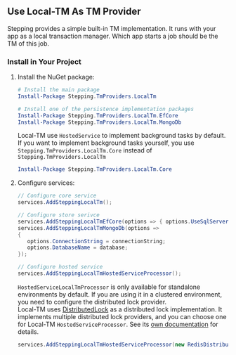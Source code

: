 ## Use Local-TM As TM Provider

Stepping provides a simple built-in TM implementation. It runs with your app as a local transaction manager. Which app starts a job should be the TM of this job.

### Install in Your Project

1. Install the NuGet package:

   ```powershell
   # Install the main package
   Install-Package Stepping.TmProviders.LocalTm
   
   # Install one of the persistence implementation packages
   Install-Package Stepping.TmProviders.LocalTm.EfCore
   Install-Package Stepping.TmProviders.LocalTm.MongoDb
   ```

   Local-TM use `HostedService` to implement background tasks by default. If you want to implement background tasks yourself, you use `Stepping.TmProviders.LocalTm.Core` instead of `Stepping.TmProviders.LocalTm`

   ```powershell
   Install-Package Stepping.TmProviders.LocalTm.Core
   ```

2. Configure services:

   ```csharp
   // Configure core service
   services.AddSteppingLocalTm();

   // Configure store serivce
   services.AddSteppingLocalTmEfCore(options => { options.UseSqlServer(connectionString); });
   services.AddSteppingLocalTmMongoDb(options =>
   {
      options.ConnectionString = connectionString;
      options.DatabaseName = database;
   });

   // Configure hosted service
   services.AddSteppingLocalTmHostedServiceProcessor();
   ```

   `HostedServiceLocalTmProcessor` is only available for standalone environments by default. If you are using it in a clustered environment, you need to configure the distributed lock provider.  
   Local-TM uses [DistributedLock](https://github.com/madelson/DistributedLock) as a distributed lock implementation. It implements multiple distributed lock providers, and you can choose one for Local-TM `HostedServiceProcessor`. See its [own documentation](https://github.com/madelson/DistributedLock) for details.

   ```csharp
   services.AddSteppingLocalTmHostedServiceProcessor(new RedisDistributedSynchronizationProvider(database));
   ```
